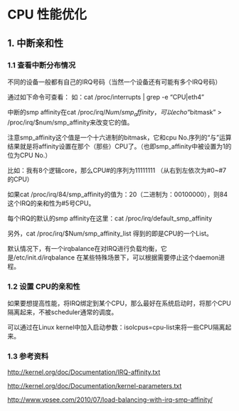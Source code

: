 # CPU 性能优化 #
## 1. 中断亲和性
### 1.1 查看中断分布情况 ###
不同的设备一般都有自己的IRQ号码（当然一个设备还有可能有多个IRQ号码）

通过如下命令可查看：
如：cat /proc/interrupts | grep -e “CPU\|eth4”

中断的smp affinity在cat  /proc/irq/$Num/smp_affinity，可以 echo “$bitmask” > /proc/irq/$num/smp_affinity来改变它的值。

注意smp_affinity这个值是一个十六进制的bitmask，它和cpu No.序列的“与”运算结果就是将affinity设置在那个（那些）CPU了。（也即smp_affinity中被设置为1的位为CPU No.）

比如：我有8个逻辑core，那么CPU#的序列为11111111 （从右到左依次为#0~#7的CPU）

如果cat  /proc/irq/84/smp_affinity的值为：20（二进制为：00100000），则84这个IRQ的亲和性为#5号CPU。

每个IRQ的默认的smp affinity在这里：cat /proc/irq/default_smp_affinity

另外，cat  /proc/irq/$Num/smp_affinity_list 得到的即是CPU的一个List。

默认情况下，有一个irqbalance在对IRQ进行负载均衡，它是/etc/init.d/irqbalance
在某些特殊场景下，可以根据需要停止这个daemon进程。

### 1.2 设置 CPU的亲和性 ###
如果要想提高性能，将IRQ绑定到某个CPU，那么最好在系统启动时，将那个CPU隔离起来，不被scheduler通常的调度。

可以通过在Linux kernel中加入启动参数：isolcpus=cpu-list来将一些CPU隔离起来。

### 1.3 参考资料 ###

http://kernel.org/doc/Documentation/IRQ-affinity.txt

http://kernel.org/doc/Documentation/kernel-parameters.txt

http://www.vpsee.com/2010/07/load-balancing-with-irq-smp-affinity/

